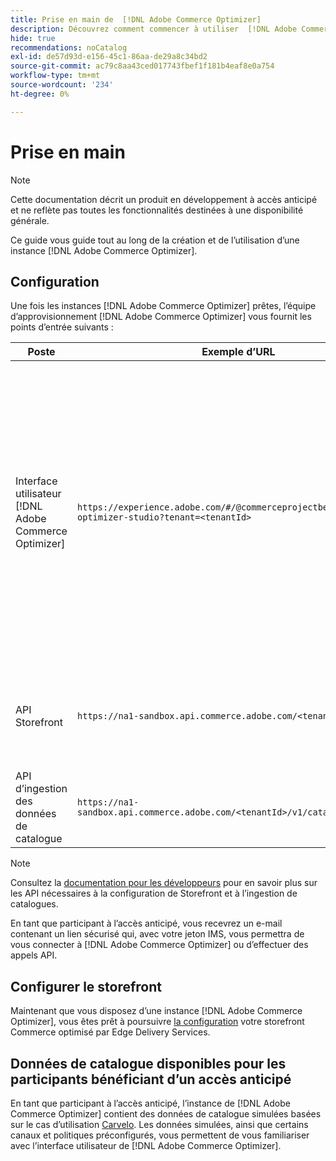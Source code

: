 ```yaml
---
title: Prise en main de  [!DNL Adobe Commerce Optimizer]
description: Découvrez comment commencer à utiliser  [!DNL Adobe Commerce Optimizer].
hide: true
recommendations: noCatalog
exl-id: de57d93d-e156-45c1-86aa-de29a8c34bd2
source-git-commit: ac79c8aa43ced017743fbef1f181b4eaf8e0a754
workflow-type: tm+mt
source-wordcount: '234'
ht-degree: 0%

---
```


# Prise en main

>[!NOTE]
>
>Cette documentation décrit un produit en développement à accès anticipé et ne reflète pas toutes les fonctionnalités destinées à une disponibilité générale.

Ce guide vous guide tout au long de la création et de l’utilisation d’une instance [!DNL Adobe Commerce Optimizer].

<!--Click the tabs below to see high-level workflow overviews for the following user types:

- Administrators
- Merchants
- Developers

>[!BEGINTABS]

>[!TAB Administrator and merchant workflow]

This diagram provides a high-level overview of how administrators and merchants access and manage [!DNL Adobe Commerce Optimizer] instances. See the [Adobe Admin Console Guide](https://helpx.adobe.com/fr/enterprise/admin-guide.html) for more information about administrator workflows.

NEED DIAGRAM

>[!TAB Developer workflow]

This diagram provides a high-level overview of how developers create integrations for [!DNL Adobe Commerce Optimizer] using App Builder. See the [API documentation](https://developer.adobe.com/commerce/services/cloud/) for more information.

NEED DIAGRAM

>[!ENDTABS]
-->

## Configuration

Une fois les instances [!DNL Adobe Commerce Optimizer] prêtes, l’équipe d’approvisionnement [!DNL Adobe Commerce Optimizer] vous fournit les points d’entrée suivants :

| Poste | Exemple d’URL | Objectif |
|---|---|---|
| Interface utilisateur [!DNL Adobe Commerce Optimizer] | `https://experience.adobe.com/#/@commerceprojectbeacon/commerce-optimizer-studio?tenant=<tenantId>` | Accédez à l’interface utilisateur de Commerce Optimizer pour gérer votre catalogue dans :<br>1. Règles de marchandisage (découverte de produit, recommandations de produit).<br>2. Gestion de catalogue (création de canaux et de politiques).3 <br>. Insights de données (afficher le statut d’ingestion des données de votre catalogue). |
| API Storefront | `https://na1-sandbox.api.commerce.adobe.com/<tenantId>/graphql` | Accédez aux API nécessaires pour configurer votre storefront Commerce optimisé par Edge Delivery Services. |
| API d’ingestion des données de catalogue | `https://na1-sandbox.api.commerce.adobe.com/<tenantId>/v1/catalog/<entity>` | Accédez aux API nécessaires pour ingérer les données de votre catalogue. |

>[!NOTE]
>
>Consultez la [documentation pour les développeurs](https://developer-stage.adobe.com/commerce/services/composable-catalog/) pour en savoir plus sur les API nécessaires à la configuration de Storefront et à l’ingestion de catalogues.

En tant que participant à l’accès anticipé, vous recevrez un e-mail contenant un lien sécurisé qui, avec votre jeton IMS, vous permettra de vous connecter à [!DNL Adobe Commerce Optimizer] ou d’effectuer des appels API.

## Configurer le storefront

Maintenant que vous disposez d’une instance [!DNL Adobe Commerce Optimizer], vous êtes prêt à poursuivre [la configuration](./storefront.md) votre storefront Commerce optimisé par Edge Delivery Services.

## Données de catalogue disponibles pour les participants bénéficiant d’un accès anticipé

En tant que participant à l’accès anticipé, l’instance de [!DNL Adobe Commerce Optimizer] contient des données de catalogue simulées basées sur le cas d’utilisation [ Carvelo](./use-case/admin-use-case.md). Les données simulées, ainsi que certains canaux et politiques préconfigurés, vous permettent de vous familiariser avec l’interface utilisateur de [!DNL Adobe Commerce Optimizer].

<!--Ingest catalog data

By default, [!DNL Adobe Commerce Optimizer] instances do not include any product data.

See the [Ingestion API](https://developer-stage.adobe.com/commerce/services/composable-catalog/data-ingestion/using-the-api/) documentation to learn how you can import your catalog data into [!DNL Adobe Commerce Optimizer].

The catalog data that you ingest is visible in the [data insights](./insights-overview.md) page. Additionally, you can use the [Catalog](./catalog-overview.md) page to define the channels and policies.-->
